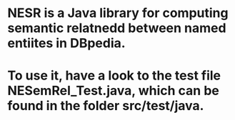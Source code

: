 # NESR is a Java library for computing semantic relatnedd between named entiites in DBpedia.
# To use it, have a look to the test file NESemRel_Test.java, which can be found in the folder src/test/java.
